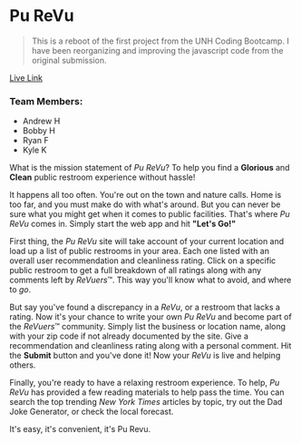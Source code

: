 # Pu ReVu

> This is a reboot of the first project from the UNH Coding Bootcamp. I have been reorganizing and improving the javascript code from the original submission.

[Live Link](https://rhoffman103.github.io/Pu-Revu/)

### Team Members: 
+ Andrew H
+ Bobby H
+ Ryan F
+ Kyle K

What is the mission statement of *Pu ReVu*? To help you find a **Glorious** and **Clean** public restroom experience without hassle!

It happens all too often. You're out on the town and nature calls. Home is too far, and you must make do with what's around. But you can never be sure what you might get when it comes to public facilities. That's where *Pu ReVu* comes in. Simply start the web app and hit **"Let's Go!"**

First thing, the *Pu ReVu* site will take account of your current location and load up a list of public restrooms in your area. Each one listed with an overall user recommendation and cleanliness rating. Click on a specific public restroom to get a full breakdown of all ratings along with any comments left by *ReVuers*™. This way you'll know what to avoid, and where to *go*.

But say you've found a discrepancy in a *ReVu*, or a restroom that lacks a rating. Now it's your chance to write your own *Pu ReVu* and become part of the *ReVuers*™ community. Simply list the business or location name, along with your zip code if not already documented by the site. Give a recommendation and cleanliness rating along with a personal comment. Hit the **Submit** button and you've done it! Now your *ReVu* is live and helping others.

Finally, you're ready to have a relaxing restroom experience. To help, *Pu ReVu* has provided a few reading materials to help pass the time. You can search the top trending *New York Times* articles by topic, try out the Dad Joke Generator, or check the local forecast.

It's easy, it's convenient, it's Pu Revu.
